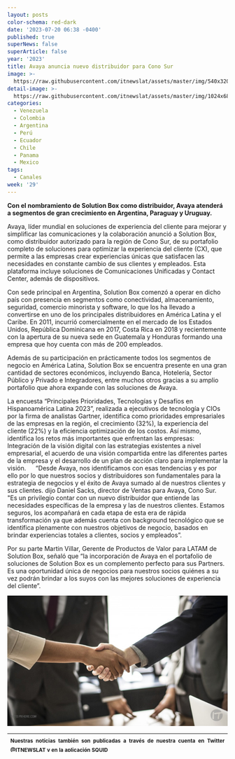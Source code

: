 ```yaml
---
layout: posts
color-schema: red-dark
date: '2023-07-20 06:38 -0400'
published: true
superNews: false
superArticle: false
year: '2023'
title: Avaya anuncia nuevo distribuidor para Cono Sur
image: >-
  https://raw.githubusercontent.com/itnewslat/assets/master/img/540x320/Canales-Acuerdos-p.jpg
detail-image: >-
  https://raw.githubusercontent.com/itnewslat/assets/master/img/1024x680/Canales-Acuerdos-g.jpg
categories:
  - Venezuela
  - Colombia
  - Argentina
  - Perú
  - Ecuador
  - Chile
  - Panama
  - Mexico
tags:
  - Canales
week: '29'
---
```

**Con el nombramiento de Solution Box como distribuidor, Avaya atenderá a segmentos de gran crecimiento en Argentina, Paraguay y Uruguay.**

Avaya, líder mundial en soluciones de experiencia del cliente para mejorar y simplificar las comunicaciones y la colaboración anunció a Solution Box,  como distribuidor autorizado para la región de Cono Sur, de su portafolio completo de soluciones para optimizar la experiencia del cliente (CX), que permite a las empresas crear experiencias únicas que satisfacen las necesidades en constante cambio de sus clientes y empleados. Esta plataforma incluye soluciones de Comunicaciones Unificadas y Contact Center, además de dispositivos.  
 
Con sede principal en Argentina, Solution Box comenzó a operar en dicho país con presencia en segmentos como conectividad, almacenamiento, seguridad, comercio minorista y software, lo que los ha llevado a convertirse en uno de los principales distribuidores en América Latina y el Caribe. En 2011, incurrió comercialmente en el mercado de los Estados Unidos, República Dominicana en 2017, Costa Rica en 2018 y recientemente con la apertura de su nueva sede en Guatemala y Honduras formando una empresa que hoy cuenta con más de 200 empleados.  

Además de su participación en prácticamente todos los segmentos de negocio en América Latina, Solution Box se encuentra presente en una gran cantidad de sectores económicos, incluyendo Banca, Hotelería, Sector Público y Privado e Integradores, entre muchos otros gracias a su amplio portafolio que ahora expande con las soluciones de Avaya.  

La encuesta “Principales Prioridades, Tecnologías y Desafíos en Hispanoamérica Latina 2023”, realizada a ejecutivos de tecnología y CIOs por la firma de analistas Gartner, identifica como prioridades empresariales de las empresas en la región, el crecimiento (32%), la experiencia del cliente (22%) y la eficiencia optimización de los costos. Así mismo, identifica los retos más importantes que enfrentan las empresas: Integración de la visión digital con las estrategias existentes a nivel empresarial, el acuerdo de una visión compartida entre las diferentes partes de la empresa y el desarrollo de un plan de acción claro para implementar la visión.
 
“Desde Avaya, nos identificamos con esas tendencias y es por ello por lo que nuestros socios y distribuidores son fundamentales para la estrategia de negocios y el éxito de Avaya sumado al de nuestros clientes y sus clientes. dijo Daniel Sacks, director de Ventas para Avaya, Cono Sur. "Es un privilegio contar con un nuevo distribuidor que entiende las necesidades específicas de la empresa y las de nuestros clientes. Estamos seguros, los acompañará en cada etapa de esta era de rápida transformación ya que además cuenta con background tecnológico que se identifica plenamente con nuestros objetivos de negocio, basados en brindar experiencias totales a clientes, socios y empleados”. 
 
Por su parte Martin Villar, Gerente de Productos de Valor para LATAM de Solution Box, señaló que “la incorporación de Avaya en el portafolio de soluciones de Solution Box es un complemento perfecto para sus Partners.  Es una oportunidad única de negocios para nuestros socios quiénes a su vez podrán brindar a los suyos con las mejores soluciones de experiencia del cliente”.  

![](https://raw.githubusercontent.com/itnewslat/assets/master/img/540x320/Canales-Acuerdos-p.jpg)

<table style="height: 42px;" width="569">
<tbody>
<tr>
<td style="text-align: justify;"><sub><strong>Nuestras noticias también son publicadas a través de nuestra cuenta en Twitter <a href="https://twitter.com/itnewslat?lang=es">@ITNEWSLAT</a> y en la aplicación <a href="https://squidapp.co/en/">SQUID</a></strong></sub></td>
</tr>
</tbody>
</table